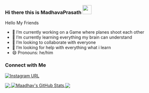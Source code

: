 ### Hi there this is MadhavaPrasath <img src="https://raw.githubusercontent.com/Madhavaprasath/Madhavaprasathmaster/wave.gif" width="30px">

 Hello My Friends 



- 🔭 I’m currently working on a Game where planes shoot each other
- 🌱 I’m currently learning everything my brain can understand
- 👯 I’m looking to collaborate with everyone
- 🤔 I’m looking for help with everything what i learn
- 😄 Pronouns: he/him


### Connect with Me
[![Instagram URL](https://img.shields.io/badge/Instagram-E4405F?style=for-the-badge&logo=instagram&logoColor=white)
](https://twitter.com/prasath_madhava)


<a href="https://github.com/Madhavaprasath/Madhavaprasath">
  <img align="center" src="https://github-readme-stats.vercel.app/api/top-langs/?username=Madhavaprasath&hide,tex&title_color=ffffff&text_color=c9cacc&icon_color=2bbc8a&bg_color=1d1f21&langs_count=5" />
</a>
<a href="https://github.com/Madhavaprasath/Madhavaprasath">
  <img align="center" src="https://github-readme-stats.vercel.app/api?username=Madhavaprasath&show_icons=true&line_height=27&count_private=true&title_color=ffffff&text_color=c9cacc&icon_color=2bbc8a&bg_color=1d1f21" alt="Maadhav's GitHub Stats" />
</a>
<a href="https://github.com/Madhavaprasath/AreoplaneGame">
  <img align="center" src="https://github-readme-stats.vercel.app/api/pin/?username=Madhavaprasath&repo=AreoplaneGame&title_color=ffffff&text_color=c9cacc&icon_color=2bbc8a&bg_color=1d1f21" />
</a>

